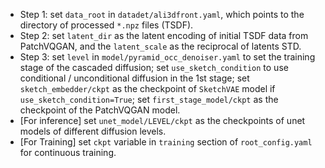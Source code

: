 
* Step 1: set `data_root` in `datadet/ali3dfront.yaml`, which points to the directory of processed `*.npz` files (TSDF).
* Step 2: set `latent_dir` as the latent encoding of initial TSDF data from PatchVQGAN, and the `latent_scale` as the reciprocal of latents STD.
* Step 3: set `level` in `model/pyramid_occ_denoiser.yaml` to set the training stage of the cascaded diffusion; set `use_sketch_condition` to use conditional / unconditional diffusion in the 1st stage; set `sketch_embedder/ckpt` as the checkpoint of `SketchVAE` model if `use_sketch_condition=True`; set `first_stage_model/ckpt` as the checkpoint of the PatchVQGAN model.
* [For inference] set `unet_model/LEVEL/ckpt` as the checkpoints of unet models of different diffusion levels.
* [For Training] set `ckpt` variable in `training`  section of `root_config.yaml` for continuous training. 